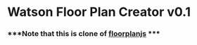 # Watson Floor Plan Creator v0.1
### ***Note that this is clone of [floorplanjs](https://github.com/Niush/floorplanjs) ***